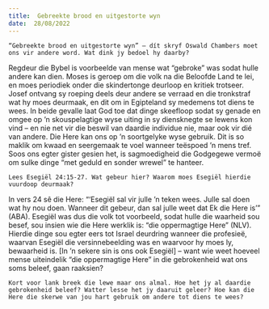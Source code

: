 ```yaml
---
title:  Gebreekte brood en uitgestorte wyn
date:  28/08/2022
---
```


`“Gebreekte brood en uitgestorte wyn” – dít skryf Oswald Chambers moet ons vir andere word. Wat dink jy bedoel hy daarby?`

Regdeur die Bybel is voorbeelde van mense wat “gebroke” was sodat hulle andere kan dien. Moses is geroep om die volk na die Beloofde Land te lei, en moes periodiek onder die skindertonge deurloop en kritiek trotseer. Josef ontvang sy roeping deels deur andere se verraad en die tronkstraf wat hy moes deurmaak, en dit om in Egipteland sy medemens tot diens te wees. In beide gevalle laat God toe dat dinge skeefloop sodat sy genade en omgee op ’n skouspelagtige wyse uiting in sy diensknegte se lewens kon vind – en nie net vir die beswil van daardie individue nie, maar ook vir dié van andere. Die Here kan ons op ’n soortgelyke wyse gebruik. Dit is so maklik om kwaad en seergemaak te voel wanneer teëspoed ’n mens tref. Soos ons egter gister gesien het, is sagmoedigheid die Godgegewe vermoë om sulke dinge “met geduld en sonder wrewel” te hanteer.

`Lees Esegiël 24:15-27. Wat gebeur hier? Waarom moes Esegiël hierdie vuurdoop deurmaak?`

In vers 24 sê die Here: “‘Esegiël sal vir julle ’n teken wees. Julle sal doen wat hy nou doen. Wanneer dit gebeur, dan sal julle weet dat Ek die Here is’” (ABA). Esegiël was dus die volk tot voorbeeld, sodat hulle die waarheid sou besef, sou insien wie die Here werklik is: “die oppermagtige Here” (NLV). Hierdie dinge sou egter eers tot Israel deurdring wanneer die profesieë, waarvan Esegiël die versinnebeelding was en waarvoor hy moes ly, bewaarheid is. [In ’n sekere sin is ons ook Esegiël] – want wie weet hoeveel mense uiteindelik “die oppermagtige Here” in die gebrokenheid wat ons soms beleef, gaan raaksien?

`Kort voor lank breek die lewe maar ons almal. Hoe het jy al daardie gebrokenheid beleef? Watter lesse het jy daaruit geleer? Hoe kan die Here die skerwe van jou hart gebruik om andere tot diens te wees?`